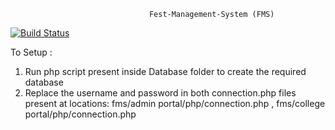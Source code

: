 
                                   Fest-Management-System (FMS)

[![Build Status](https://travis-ci.org/shivamdz/fest-management-system.svg?branch=master)](https://travis-ci.org/shivamdz/fest-management-system)



To Setup :
1. Run php script present inside Database folder to create the required database
2. Replace the username and password in both connection.php files present at locations:
   fms/admin portal/php/connection.php , fms/college portal/php/connection.php
